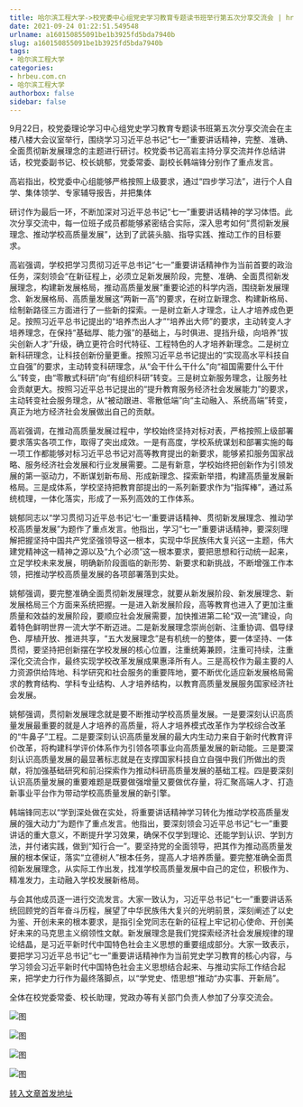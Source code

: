```yaml
---
title: 哈尔滨工程大学->校党委中心组党史学习教育专题读书班举行第五次分享交流会 | hrbeu.com.cn
date: 2021-09-24 01:22:51.549548
urlname: a160150855091be1b3925fd5bda7940b
slug: a160150855091be1b3925fd5bda7940b
tags: 
- 哈尔滨工程大学
categories:
- hrbeu.com.cn
- 哈尔滨工程大学
authorbox: false
sidebar: false
---
```

9月22日，校党委理论学习中心组党史学习教育专题读书班第五次分享交流会在主楼八楼大会议室举行，围绕学习习近平总书记“七一”重要讲话精神，完整、准确、全面贯彻新发展理念的主题进行研讨。校党委书记高岩主持分享交流并作总结讲话，校党委副书记、校长姚郁，党委常委、副校长韩端锋分别作了重点发言。

高岩指出，校党委中心组能够严格按照上级要求，通过“四步学习法”，进行个人自学、集体领学、专家辅导报告，并把集体
<!--more-->
研讨作为最后一环，不断加深对习近平总书记“七一”重要讲话精神的学习体悟。此次分享交流中，每一位班子成员都能够紧密结合实际，深入思考如何“贯彻新发展理念、推动学校高质量发展”，达到了武装头脑、指导实践、推动工作的目标要求。

高岩强调，学校把学习贯彻习近平总书记“七一”重要讲话精神作为当前首要的政治任务，深刻领会“在新征程上，必须立足新发展阶段，完整、准确、全面贯彻新发展理念，构建新发展格局，推动高质量发展”重要论述的科学内涵，围绕新发展理念、新发展格局、高质量发展这“两新一高”的要求，在树立新理念、构建新格局、绘制新路径三方面进行了一些新的探索。一是树立新人才理念，让人才培养成色更足。按照习近平总书记提出的“培养杰出人才”“培养出大师”的要求，主动转变人才培养理念，在保持“基础厚、能力强”的基础上，与时俱进、提挡升级，向培养“拔尖创新人才”升级，确立更符合时代特征、工程特色的人才培养新理念。二是树立新科研理念，让科技创新份量更重。按照习近平总书记提出的“实现高水平科技自立自强”的要求，主动转变科研理念，从“会干什么干什么”向“祖国需要什么干什么”转变，由“零散式科研”向“有组织科研”转变。三是树立新服务理念，让服务社会贡献更大。按照习近平总书记提出的“提升教育服务经济社会发展能力”的要求，主动转变社会服务理念，从“被动跟进、零散低端”向“主动融入、系统高端”转变，真正为地方经济社会发展做出自己的贡献。

高岩强调，在推动高质量发展过程中，学校始终坚持对标对表，严格按照上级部署要求落实各项工作，取得了突出成效。一是有高度，学校系统谋划和部署实施的每一项工作都能够对标习近平总书记对高等教育提出的新要求，能够紧扣服务国家战略、服务经济社会发展和行业发展需要。二是有新意，学校始终把创新作为引领发展的第一驱动力，不断谋划新布局、形成新理念、探索新举措，构建高质量发展新格局。三是成体系，学校坚持把教育部提出的一系列新要求作为“指挥棒”，通过系统梳理，一体化落实，形成了一系列高效的工作体系。

姚郁同志以“学习贯彻习近平总书记‘七一’重要讲话精神、贯彻新发展理念、推动学校高质量发展”为题作了重点发言。他指出，学习“七一”重要讲话精神，要深刻理解把握坚持中国共产党坚强领导这一根本，实现中华民族伟大复兴这一主题，伟大建党精神这一精神之源以及“九个必须”这一根本要求，要把思想和行动统一起来，立足学校未来发展，明确新阶段面临的新形势、新要求和新挑战，不断增强工作本领，把推动学校高质量发展的各项部署落到实处。

姚郁强调，要完整准确全面贯彻新发展理念，就要从新发展阶段、新发展理念、新发展格局三个方面来系统把握。一是进入新发展阶段，高等教育也进入了更加注重质量和效益的发展阶段，要顺应社会发展需要，加快推进第二轮“双一流”建设，向着特色鲜明世界一流大学不断迈进。二是新发展理念崇尚创新、注重协调、倡导绿色、厚植开放、推进共享，“五大发展理念”是有机统一的整体，要一体坚持、一体贯彻，要坚持把创新摆在学校发展的核心位置，注重统筹兼顾，注重可持续，注重深化交流合作，最终实现学校改革发展成果惠泽所有人。三是高校作为最主要的人力资源供给阵地、科学研究和社会服务的重要阵地，要不断优化适应新发展格局需求的教育结构、学科专业结构、人才培养结构，以教育高质量发展服务国家经济社会发展。

姚郁强调，贯彻新发展理念就是要不断推动学校高质量发展。一是要深刻认识高质量发展最重要的就是人才培养的高质量，将人才培养模式改革作为学校综合改革的“牛鼻子”工程。二是要深刻认识高质量发展的最大内生动力来自于新时代教育评价改革，将构建科学评价体系作为引领各项事业向高质量发展的新动能。三是要深刻认识高质量发展的最显著标志就是在支撑国家科技自立自强中我们所做出的贡献，将加强基础研究和前沿探索作为推动科研高质量发展的基础工程。四是要深刻认识高质量发展的重要难题是既要做强增量又要做优存量，将汇聚高端人才、打造新事业平台作为带动学校高质量发展的新引擎。

韩端锋同志以“学到深处做在实处，将重要讲话精神学习转化为推动学校高质量发展的强大动力”为题作了重点发言。他指出，要深刻领会习近平总书记“七一”重要讲话的重大意义，不断提升学习效果，确保不仅学到理论、还能学到认识、学到方法，并付诸实践，做到“知行合一”。要坚持党的全面领导，把其作为推动高质量发展的根本保证，落实“立德树人”根本任务，提高人才培养质量。要完整准确全面贯彻新发展理念，从实际工作出发，找准学校高质量发展中自己的定位，积极作为、精准发力，主动融入学校发展新格局。

与会其他成员逐一进行交流发言。大家一致认为，习近平总书记“七一”重要讲话系统回顾党的百年奋斗历程，展望了中华民族伟大复兴的光明前景，深刻阐述了以史为鉴、开创未来的根本要求，是指引全党同志在新的征程上牢记初心使命、开创美好未来的马克思主义纲领性文献。新发展理念是我们党探索经济社会发展规律的理论结晶，是习近平新时代中国特色社会主义思想的重要组成部分。大家一致表示，要把学习习近平总书记“七一”重要讲话精神作为当前党史学习教育的核心内容，与学习领会习近平新时代中国特色社会主义思想结合起来、与推动实际工作结合起来，把学史力行作为最终落脚点，以“学党史、悟思想”推动“办实事、开新局”。

全体在校党委常委、校长助理，党政办等有关部门负责人参加了分享交流会。

![图](http://gongxue.cn/__local/8/9D/D5/96D4F0BC4D8DCAE40E2FB79CE6C_EC1A6F6B_14642.jpg)

![图](http://gongxue.cn/__local/D/EC/DE/7B2B0759A042B9ED6434680AFB4_EACDDC20_159B4.jpg)

![图](http://gongxue.cn/__local/4/02/99/E8612C28F2682791808D3B0A15F_79D19283_13D63.jpg)

![图](http://gongxue.cn/__local/A/AE/86/255EDE848558431D112D0DA4419_277A5E7B_22615.jpg)

[转入文章首发地址](http://gongxue.cn/info/1141/67897.htm)